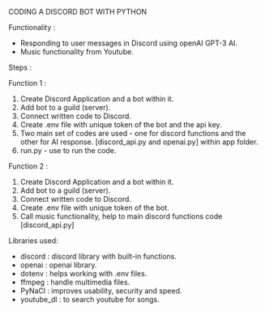 CODING A DISCORD BOT WITH PYTHON 

Functionality :
- Responding to user messages in Discord using openAI GPT-3 AI. 
- Music functionality from Youtube. 

Steps : 

Function 1 : 

1. Create Discord Application and a bot within it. 
2. Add bot to a guild (server).
3. Connect written code to Discord. 
4. Create .env file with unique token of the bot and the api key. 
5. Two main set of codes are used - one for discord functions and the other for AI response. [discord_api.py and openai.py] within app folder.
6. run.py - use to run the code. 

Function 2 : 

1. Create Discord Application and a bot within it. 
2. Add bot to a guild (server).
3. Connect written code to Discord. 
4. Create .env file with unique token of the bot.
5. Call music functionality, help to main discord functions code [discord_api.py] 




Libraries used: 
- discord : discord library with built-in functions.
- openai : openai library. 
- dotenv : helps working with .env files. 
- ffmpeg : handle multimedia files.
- PyNaCl : improves usability, security and speed.
- youtube_dl : to search youtube for songs. 
